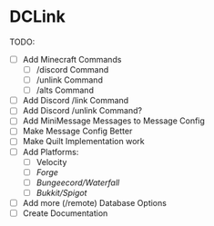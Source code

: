 # DCLink

TODO:
- [ ] Add Minecraft Commands
  - [ ] /discord Command
  - [ ] /unlink Command
  - [ ] /alts Command
- [ ] Add Discord /link Command
- [ ] Add Discord /unlink Command?
- [ ] Add MiniMessage Messages to Message Config
- [ ] Make Message Config Better
- [ ] Make Quilt Implementation work
- [ ] Add Platforms:
  - [ ] Velocity
  - [ ] *Forge*
  - [ ] *Bungeecord/Waterfall*
  - [ ] *Bukkit/Spigot*
- [ ] Add more (/remote) Database Options
- [ ] Create Documentation
